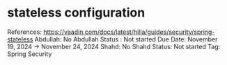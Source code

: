 # stateless configuration

References: https://vaadin.com/docs/latest/hilla/guides/security/spring-stateless
Abdullah: No
Abdullah Status : Not started
Due Date: November 19, 2024 → November 24, 2024
Shahd: No
Shahd Status: Not started
Tag: Spring Security